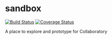 # sandbox

[![Build Status](https://travis-ci.org/CancerCollaboratory/sandbox.svg?branch=develop)](https://travis-ci.org/CancerCollaboratory/sandbox)
[![Coverage Status](https://coveralls.io/repos/CancerCollaboratory/sandbox/badge.svg?branch=develop)](https://coveralls.io/r/CancerCollaboratory/sandbox?branch=develop)

A place to explore and prototype for Collaboratory
